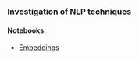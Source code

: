 ### Investigation of NLP techniques  

#### Notebooks:
* [Embeddings](https://nbviewer.org/github/Extremesarova/nlp/blob/main/groundwork/embeddings.ipynb)